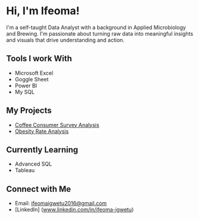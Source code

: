 # Hi, I'm Ifeoma!

I'm a self-taught Data Analyst with a background in Applied Microbiology and Brewing. I'm passionate about turning raw data into meaningful insights and visuals that drive understanding and action.

## Tools I work With
- Microsoft Excel
- Goggle Sheet
- Power BI
- My SQL

## My Projects
- [Coffee Consumer Survey Analysis](https://github.com/Ifeoma-portfoilo/Coffee-Consumer-Survey-Analysis)
- [Obesity Rate Analysis](https://github.com/Ifeoma-portfoilo/Obesity-Rate-Analysis)

## Currently Learning
- Advanced SQL
- Tableau

## Connect with Me
- Email: ifeomaigwetu2016@gmail.com
- [LinkedIn] (www.linkedin.com/in/ifeoma-igwetu)

